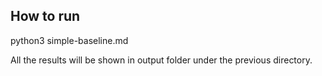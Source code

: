 ## How to run
python3 simple-baseline.md

All the results will be shown in output folder under the previous directory.